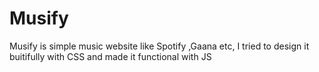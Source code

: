 # Musify
Musify is simple music website like Spotify ,Gaana etc, I tried to design it buitifully with CSS and made it functional with JS
